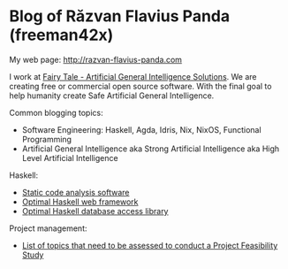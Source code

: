 # Blog of Răzvan Flavius Panda (freeman42x)

My web page: http://razvan-flavius-panda.com

I work at [Fairy Tale - Artificial General Intelligence Solutions](https://github.com/fairy-tale-agi-solutions). We are creating free or commercial open source software. With the final goal to help humanity create Safe Artificial General Intelligence.

Common blogging topics:

* Software Engineering: Haskell, Agda, Idris, Nix, NixOS, Functional Programming
* Artificial General Intelligence aka Strong Artificial Intelligence aka High Level Artificial Intelligence

Haskell:

* [Static code analysis software](https://github.com/razvan-flavius-panda/blog/blob/master/Haskell%20static%20code%20analysis%20software.md#haskell-static-code-analysis-software)
* [Optimal Haskell web framework](https://github.com/razvan-flavius-panda/blog/blob/master/Optimal%20Haskell%20web%20framework.md)
* [Optimal Haskell database access library](https://github.com/razvan-flavius-panda/blog/blob/master/Optimal%20Haskell%20database%20access%20library.md)

Project management:

* [List of topics that need to be assessed to conduct a Project Feasibility Study](https://github.com/razvan-flavius-panda/blog/blob/master/Project%20Feasibility%20Study%20Method/Project%20Feasibility%20Study%20Method.md)